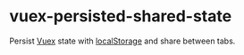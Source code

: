 # vuex-persisted-shared-state
Persist [Vuex](http://vuex.vuejs.org/) state with [localStorage](https://developer.mozilla.org/nl/docs/Web/API/Window/localStorage) and share between tabs.
